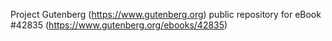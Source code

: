 Project Gutenberg (https://www.gutenberg.org) public repository for eBook #42835 (https://www.gutenberg.org/ebooks/42835)
